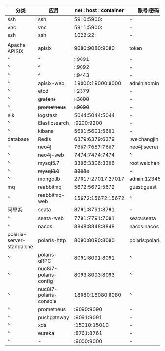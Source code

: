 

| 分类                      | 应用                   | net : host : container | 账号:密码        |
| ------------------------- | ---------------------- | ---------------------- | ---------------- |
| ssh                       | ssh                    | 5910:5900:             | -                |
| vnc                       | vnc                    | 5911:5900:             | -                |
| ssh                       | ssh                    | 1022:22:               | -                |
|                           |                        |                        |                  |
| Apache APISIX             | apisix                 | 9080:9080:9080         | token            |
| ^                         | ^                      | ::9091                 | -                |
| ^                         | ^                      | ::9092                 | -                |
| ^                         | ^                      | ::9443                 | -                |
| ^                         | apisix-web             | 19000:19000:9000       | admin:admin      |
| ^                         | etcd                   | ::2379                 | -                |
| ^                         | ~~grafana~~            | ~~::3000~~             | -                |
| ^                         | ~~prometheus~~         | ~~::9090~~             | -                |
| elk                       | logstash               | 5044:5044:5044         | -                |
| ^                         | Elasticsearch          | :9200:9200             | -                |
| ^                         | kibana                 | 5601:5601:5601         | -                |
| database                  | Redis                  | 6379:6379:6379         | :weichangjin     |
| ^                         | neo4j                  | 7687:7687:7687         | neo4j:secret     |
| ^                         | neo4j-web              | 7474:7474:7474         | ^                |
| ^                         | mysql5.7               | 3306:3306:3306         | root:weichangjin |
| ^                         | ~~mysql8.0~~           | ~~3308::~~             | -                |
| ^                         | mongodb                | 27017:27017:27017      | admin:123456     |
| mq                        | reabbitmq              | 5672:5672:5672         | guest:guest      |
| ^                         | reabbitmq-web          | 15672:15672:15672      | ^                |
| 阿里系                    | seata                  | 8791:8791:8791         | -                |
| ^                         | seata-web              | 7791:7791:7091         | seata:seata      |
| ^                         | nacos                  | 8848:8848:8848         | nacos:nacos      |
| polaris-server-standalone | polaris-http           | 8090:8090:8090         | polaris:polaris  |
| ^                         | polaris-gRPC           | 8091:8091:8091         | ^                |
| ^                         | nuc8i7-polaris-config  | 8093:8093:8093         | ^                |
| ^                         | nuc8i7-polaris-console | 18080:18080:8080       | ^                |
| ^                         | prometheus             | :9090:9090             | -                |
| ^                         | pushgateway            | :9091:9091             | -                |
| ^                         | xds                    | :15010:15010           | -                |
| ^                         | eureka                 | :8761:8761             | -                |
| ^                         | -                      | :9000:9000             | -                |

